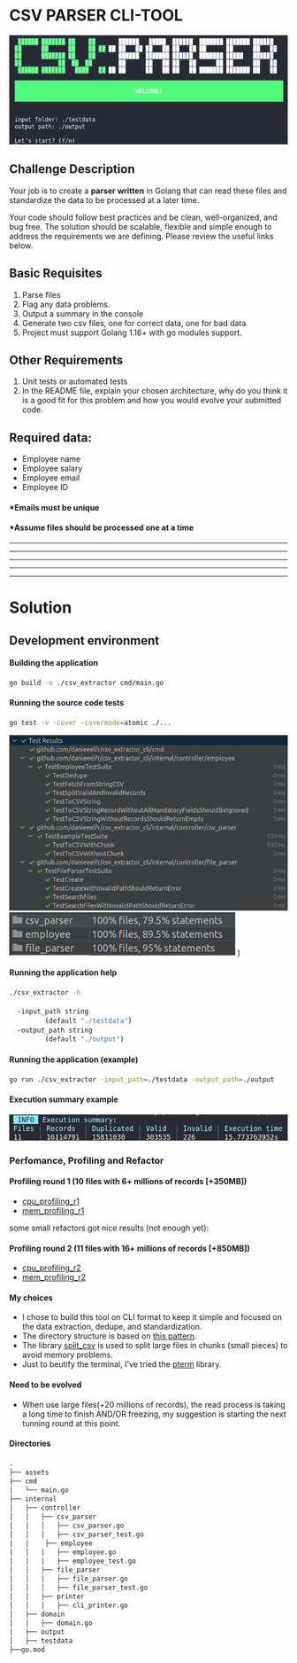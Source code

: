 # CSV PARSER CLI-TOOL 
![logo](./assets/logo.png)

## Challenge Description

Your job is to create a **parser written** in Golang that can read these files and standardize the data to be processed at a later time.

Your code should follow best practices and be clean, well-organized, and bug free. The solution should be scalable, flexible and simple enough to address the requirements we are defining. Please review the useful links below.

## Basic Requisites 

1. Parse files
2. Flag any data problems.
3. Output a summary in the console
4. Generate two csv files, one for correct data, one for bad data.
5. Project must support Golang 1.16+ with go modules support.

## Other Requirements
1. Unit tests or automated tests
2. In the README file, explain your chosen architecture, why do you think it is a good fit for this problem and how you would evolve your submitted code.

## Required data:

- Employee name
- Employee salary
- Employee email
- Employee ID
  
#### ***Emails must be unique**
#### ***Assume files should be processed one at a time**

_______________
_______________
_______________
_______________
_______________
# Solution


## Development environment
#### Building the application
```bash
go build -o ./csv_extractor cmd/main.go
```
#### Running the source code tests
```bash
go test -v -cover -covermode=atomic ./...
```
![executed tests](./assets/tests_executed.png)
![code coverage](./assets/tests_coverage.png)
)

#### Running the application help
```bash
./csv_extractor -h

  -input_path string
         (default "./testdata")
  -output_path string
         (default "./output")
```

#### Running the application (example)
```bash
go run ./csv_extractor -input_path=./testdata -output_path=./output
```

#### Execution summary example 
![summary](assets/summary.png)

### Perfomance, Profiling and Refactor
#### Profiling **round 1** (10 files with 6+ millions of records [+350MB])
- [cpu_profiling_r1](assets/profiling/round1/cpu.pdf)
- [mem_profiling_r1](assets/profiling/round1/mem.pdf)

some small refactors got nice results (not enough yet):
#### Profiling **round 2** (11 files with 16+ millions of records [+850MB])
- [cpu_profiling_r2](assets/profiling/round2/cpu.pdf)
- [mem_profiling_r2](assets/profiling/round2/mem.pdf)


#### My choices
- I chose to build this tool on CLI format to keep it simple and focused on the data extraction, dedupe, and standardization.  
- The directory structure is based on [this pattern](https://github.com/golang-standards/project-layout).
- The library [split_csv](https://github.com/tolik505/split-csv) is used to split large files in chunks (small pieces) to avoid memory problems.
- Just to beutify the terminal, I've tried the [pterm](github.com/pterm/pterm) library.

#### Need to be evolved
- When use large files(+20 millions of records), the read process is taking a long time to finish AND/OR freezing, my suggestion is starting the next tunning round at this point.


#### Directories
```
.
├── assets
├── cmd
│   └── main.go
├── internal
│   ├── controller
│   │   ├── csv_parser
│   │   │   ├── csv_parser.go
│   │   │   ├── csv_parser_test.go
|   |	 ├── employee
│   │   |	├── employee.go
│   │   |	├── employee_test.go
│   │   ├── file_parser
│   │   │   ├── file_parser.go
│   │   │   ├── file_parser_test.go
│   │   ├── printer
│   │   │   ├── cli_printer.go
│   ├── domain
│   │   ├── domain.go
│   ├── output
│   ├── testdata
├──go.mod
```